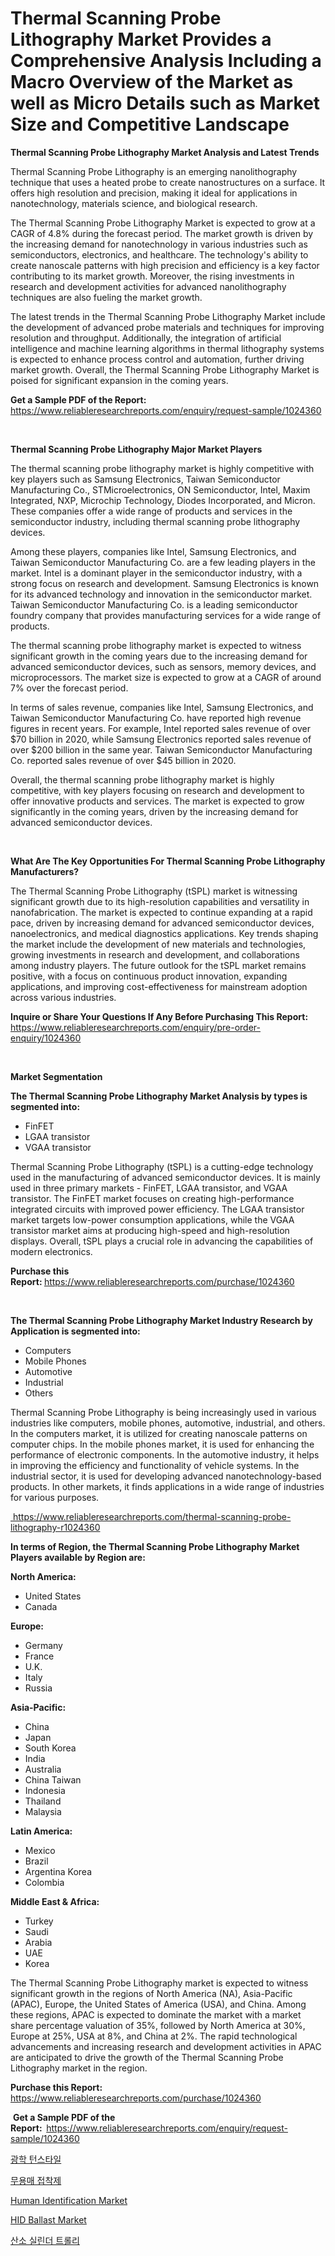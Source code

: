 <p><h1>Thermal Scanning Probe Lithography Market Provides a Comprehensive Analysis Including a Macro Overview of the Market as well as Micro Details such as Market Size and Competitive Landscape</h1></p><p><strong>Thermal Scanning Probe Lithography Market Analysis and Latest Trends</strong></p>
<p><p>Thermal Scanning Probe Lithography is an emerging nanolithography technique that uses a heated probe to create nanostructures on a surface. It offers high resolution and precision, making it ideal for applications in nanotechnology, materials science, and biological research.</p><p>The Thermal Scanning Probe Lithography Market is expected to grow at a CAGR of 4.8% during the forecast period. The market growth is driven by the increasing demand for nanotechnology in various industries such as semiconductors, electronics, and healthcare. The technology's ability to create nanoscale patterns with high precision and efficiency is a key factor contributing to its market growth. Moreover, the rising investments in research and development activities for advanced nanolithography techniques are also fueling the market growth.</p><p>The latest trends in the Thermal Scanning Probe Lithography Market include the development of advanced probe materials and techniques for improving resolution and throughput. Additionally, the integration of artificial intelligence and machine learning algorithms in thermal lithography systems is expected to enhance process control and automation, further driving market growth. Overall, the Thermal Scanning Probe Lithography Market is poised for significant expansion in the coming years.</p></p>
<p><strong>Get a Sample PDF of the Report:&nbsp;</strong> <a href="https://www.reliableresearchreports.com/enquiry/request-sample/1024360">https://www.reliableresearchreports.com/enquiry/request-sample/1024360</a></p>
<p>&nbsp;</p>
<p><strong>Thermal Scanning Probe Lithography Major Market Players</strong></p>
<p><p>The thermal scanning probe lithography market is highly competitive with key players such as Samsung Electronics, Taiwan Semiconductor Manufacturing Co., STMicroelectronics, ON Semiconductor, Intel, Maxim Integrated, NXP, Microchip Technology, Diodes Incorporated, and Micron. These companies offer a wide range of products and services in the semiconductor industry, including thermal scanning probe lithography devices.</p><p>Among these players, companies like Intel, Samsung Electronics, and Taiwan Semiconductor Manufacturing Co. are a few leading players in the market. Intel is a dominant player in the semiconductor industry, with a strong focus on research and development. Samsung Electronics is known for its advanced technology and innovation in the semiconductor market. Taiwan Semiconductor Manufacturing Co. is a leading semiconductor foundry company that provides manufacturing services for a wide range of products.</p><p>The thermal scanning probe lithography market is expected to witness significant growth in the coming years due to the increasing demand for advanced semiconductor devices, such as sensors, memory devices, and microprocessors. The market size is expected to grow at a CAGR of around 7% over the forecast period.</p><p>In terms of sales revenue, companies like Intel, Samsung Electronics, and Taiwan Semiconductor Manufacturing Co. have reported high revenue figures in recent years. For example, Intel reported sales revenue of over $70 billion in 2020, while Samsung Electronics reported sales revenue of over $200 billion in the same year. Taiwan Semiconductor Manufacturing Co. reported sales revenue of over $45 billion in 2020.</p><p>Overall, the thermal scanning probe lithography market is highly competitive, with key players focusing on research and development to offer innovative products and services. The market is expected to grow significantly in the coming years, driven by the increasing demand for advanced semiconductor devices.</p></p>
<p>&nbsp;</p>
<p><strong>What Are The Key Opportunities For Thermal Scanning Probe Lithography Manufacturers?</strong></p>
<p><p>The Thermal Scanning Probe Lithography (tSPL) market is witnessing significant growth due to its high-resolution capabilities and versatility in nanofabrication. The market is expected to continue expanding at a rapid pace, driven by increasing demand for advanced semiconductor devices, nanoelectronics, and medical diagnostics applications. Key trends shaping the market include the development of new materials and technologies, growing investments in research and development, and collaborations among industry players. The future outlook for the tSPL market remains positive, with a focus on continuous product innovation, expanding applications, and improving cost-effectiveness for mainstream adoption across various industries.</p></p>
<p><strong>Inquire or Share Your Questions If Any Before Purchasing This Report:</strong> <a href="https://www.reliableresearchreports.com/enquiry/pre-order-enquiry/1024360">https://www.reliableresearchreports.com/enquiry/pre-order-enquiry/1024360</a></p>
<p>&nbsp;</p>
<p><strong>Market Segmentation</strong></p>
<p><strong>The Thermal Scanning Probe Lithography Market Analysis by types is segmented into:</strong></p>
<p><ul><li>FinFET</li><li>LGAA transistor</li><li>VGAA transistor</li></ul></p>
<p><p>Thermal Scanning Probe Lithography (tSPL) is a cutting-edge technology used in the manufacturing of advanced semiconductor devices. It is mainly used in three primary markets - FinFET, LGAA transistor, and VGAA transistor. The FinFET market focuses on creating high-performance integrated circuits with improved power efficiency. The LGAA transistor market targets low-power consumption applications, while the VGAA transistor market aims at producing high-speed and high-resolution displays. Overall, tSPL plays a crucial role in advancing the capabilities of modern electronics.</p></p>
<p><strong>Purchase this Report:&nbsp;</strong><a href="https://www.reliableresearchreports.com/purchase/1024360">https://www.reliableresearchreports.com/purchase/1024360</a></p>
<p>&nbsp;</p>
<p><strong>The Thermal Scanning Probe Lithography Market Industry Research by Application is segmented into:</strong></p>
<p><ul><li>Computers</li><li>Mobile Phones</li><li>Automotive</li><li>Industrial</li><li>Others</li></ul></p>
<p><p>Thermal Scanning Probe Lithography is being increasingly used in various industries like computers, mobile phones, automotive, industrial, and others. In the computers market, it is utilized for creating nanoscale patterns on computer chips. In the mobile phones market, it is used for enhancing the performance of electronic components. In the automotive industry, it helps in improving the efficiency and functionality of vehicle systems. In the industrial sector, it is used for developing advanced nanotechnology-based products. In other markets, it finds applications in a wide range of industries for various purposes.</p></p>
<p><a href="https://www.reliableresearchreports.com/thermal-scanning-probe-lithography-r1024360">&nbsp;https://www.reliableresearchreports.com/thermal-scanning-probe-lithography-r1024360</a></p>
<p><strong>In terms of Region, the Thermal Scanning Probe Lithography Market Players available by Region are:</strong></p>
<p>
    <p> <strong> North America: </strong>
        <ul>
            <li>United States</li>
            <li>Canada</li>
        </ul>
        </p> 
    <p> <strong> Europe: </strong>
        <ul>
            <li>Germany</li>
            <li>France</li>
            <li>U.K.</li>
            <li>Italy</li>
            <li>Russia</li>
        </ul>
        </p> 
    <p> <strong> Asia-Pacific: </strong>
        <ul>
            <li>China</li>
            <li>Japan</li>
            <li>South Korea</li>
            <li>India</li>
            <li>Australia</li>
            <li>China Taiwan</li>
            <li>Indonesia</li>
            <li>Thailand</li>
            <li>Malaysia</li>
        </ul>
        </p> 
    <p> <strong> Latin America: </strong>
        <ul>
            <li>Mexico</li>
            <li>Brazil</li>
            <li>Argentina Korea</li>
            <li>Colombia</li>
        </ul>
        </p> 
    <p> <strong> Middle East & Africa: </strong>
        <ul>
            <li>Turkey</li>
            <li>Saudi</li>
            <li>Arabia</li>
            <li>UAE</li>
            <li>Korea</li>
        </ul>
    </p>
    </p>
<p><p>The Thermal Scanning Probe Lithography market is expected to witness significant growth in the regions of North America (NA), Asia-Pacific (APAC), Europe, the United States of America (USA), and China. Among these regions, APAC is expected to dominate the market with a market share percentage valuation of 35%, followed by North America at 30%, Europe at 25%, USA at 8%, and China at 2%. The rapid technological advancements and increasing research and development activities in APAC are anticipated to drive the growth of the Thermal Scanning Probe Lithography market in the region.</p></p>
<p><strong>Purchase this Report: </strong><a href="https://www.reliableresearchreports.com/purchase/1024360">https://www.reliableresearchreports.com/purchase/1024360</a></p>
<p>&nbsp;<strong>Get a Sample PDF of the Report:&nbsp;&nbsp;</strong><a href="https://www.reliableresearchreports.com/enquiry/request-sample/1024360">https://www.reliableresearchreports.com/enquiry/request-sample/1024360</a></p>
<p><strong></strong></p>
<p><p><a href="https://github.com/rick7624/Market-Research-Report-List-1/blob/main/213494550119.md">광학 턴스타일</a></p><p><a href="https://github.com/GabrielBlanda5656/Market-Research-Report-List-1/blob/main/373987050118.md">무용매 접착제</a></p><p><a href="https://www.linkedin.com/pulse/human-identification-market-outlook-industry-overview-forecast-wyqwe">Human Identification Market</a></p><p><a href="https://www.linkedin.com/pulse/hid-ballast-market-size-reveals-best-marketing-channels-global-7ucde">HID Ballast Market</a></p><p><a href="https://medium.com/@audieyost2004/%EC%82%B0%EC%86%8C%EC%8B%A4%EB%A6%B0-%EC%B9%B4%ED%8A%B8-%EC%8B%9C%EC%9E%A5%EC%9D%84-%EB%B6%84%EC%84%9D%ED%95%98%EA%B3%A0-%EC%A0%84%EB%A7%9D%ED%95%A9%EB%8B%88%EB%8B%A4-%EA%B8%80%EB%A1%9C%EB%B2%8C-%EC%82%B0%EC%97%85-%EC%A0%84%EB%A7%9D%EA%B3%BC-%EC%98%88%EC%B8%A1-2024%EB%85%84%EB%B6%80%ED%84%B0-2031%EB%85%84%EA%B9%8C%EC%A7%80-480269ae6b97">산소 실린더 트롤리</a></p></p>
